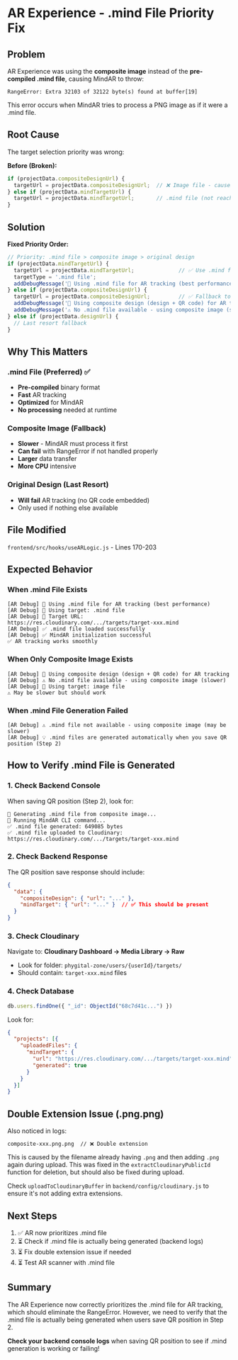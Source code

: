# AR Experience - .mind File Priority Fix

## Problem
AR Experience was using the **composite image** instead of the **pre-compiled .mind file**, causing MindAR to throw:
```
RangeError: Extra 32103 of 32122 byte(s) found at buffer[19]
```

This error occurs when MindAR tries to process a PNG image as if it were a .mind file.

## Root Cause
The target selection priority was wrong:

**Before (Broken):**
```javascript
if (projectData.compositeDesignUrl) {
  targetUrl = projectData.compositeDesignUrl;  // ❌ Image file - causes error
} else if (projectData.mindTargetUrl) {
  targetUrl = projectData.mindTargetUrl;       // .mind file (not reached)
}
```

## Solution
**Fixed Priority Order:**

```javascript
// Priority: .mind file > composite image > original design
if (projectData.mindTargetUrl) {
  targetUrl = projectData.mindTargetUrl;              // ✅ Use .mind file first
  targetType = '.mind file';
  addDebugMessage('🎯 Using .mind file for AR tracking (best performance)', 'info');
} else if (projectData.compositeDesignUrl) {
  targetUrl = projectData.compositeDesignUrl;         // ✅ Fallback to composite
  addDebugMessage('🎯 Using composite design (design + QR code) for AR tracking', 'info');
  addDebugMessage('⚠️ No .mind file available - using composite image (slower)', 'warning');
} else if (projectData.designUrl) {
  // Last resort fallback
}
```

## Why This Matters

### .mind File (Preferred) ✅
- **Pre-compiled** binary format
- **Fast** AR tracking
- **Optimized** for MindAR
- **No processing** needed at runtime

### Composite Image (Fallback)
- **Slower** - MindAR must process it first
- **Can fail** with RangeError if not handled properly
- **Larger** data transfer
- **More CPU** intensive

### Original Design (Last Resort)
- **Will fail** AR tracking (no QR code embedded)
- Only used if nothing else available

## File Modified
`frontend/src/hooks/useARLogic.js` - Lines 170-203

## Expected Behavior

### When .mind File Exists
```
[AR Debug] 🎯 Using .mind file for AR tracking (best performance)
[AR Debug] 🎯 Using target: .mind file
[AR Debug] 🔗 Target URL: https://res.cloudinary.com/.../targets/target-xxx.mind
[AR Debug] ✅ .mind file loaded successfully
[AR Debug] ✅ MindAR initialization successful
✅ AR tracking works smoothly
```

### When Only Composite Image Exists
```
[AR Debug] 🎯 Using composite design (design + QR code) for AR tracking
[AR Debug] ⚠️ No .mind file available - using composite image (slower)
[AR Debug] 🎯 Using target: image file
⚠️ May be slower but should work
```

### When .mind File Generation Failed
```
[AR Debug] ⚠️ .mind file not available - using composite image (may be slower)
[AR Debug] 💡 .mind files are generated automatically when you save QR position (Step 2)
```

## How to Verify .mind File is Generated

### 1. Check Backend Console
When saving QR position (Step 2), look for:
```
🎯 Generating .mind file from composite image...
🔧 Running MindAR CLI command...
✅ .mind file generated: 649085 bytes
✅ .mind file uploaded to Cloudinary: https://res.cloudinary.com/.../targets/target-xxx.mind
```

### 2. Check Backend Response
The QR position save response should include:
```json
{
  "data": {
    "compositeDesign": { "url": "..." },
    "mindTarget": { "url": "..." }  // ✅ This should be present
  }
}
```

### 3. Check Cloudinary
Navigate to: **Cloudinary Dashboard → Media Library → Raw**
- Look for folder: `phygital-zone/users/{userId}/targets/`
- Should contain: `target-xxx.mind` files

### 4. Check Database
```javascript
db.users.findOne({ "_id": ObjectId("68c7d41c...") })
```
Look for:
```json
{
  "projects": [{
    "uploadedFiles": {
      "mindTarget": {
        "url": "https://res.cloudinary.com/.../targets/target-xxx.mind",
        "generated": true
      }
    }
  }]
}
```

## Double Extension Issue (.png.png)

Also noticed in logs:
```
composite-xxx.png.png  // ❌ Double extension
```

This is caused by the filename already having `.png` and then adding `.png` again during upload. This was fixed in the `extractCloudinaryPublicId` function for deletion, but should also be fixed during upload.

Check `uploadToCloudinaryBuffer` in `backend/config/cloudinary.js` to ensure it's not adding extra extensions.

## Next Steps

1. ✅ AR now prioritizes .mind file
2. ⏳ Check if .mind file is actually being generated (backend logs)
3. ⏳ Fix double extension issue if needed
4. ⏳ Test AR scanner with .mind file

## Summary

The AR Experience now correctly prioritizes the .mind file for AR tracking, which should eliminate the RangeError. However, we need to verify that the .mind file is actually being generated when users save QR position in Step 2.

**Check your backend console logs** when saving QR position to see if .mind generation is working or failing!



